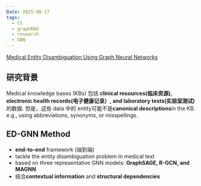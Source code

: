 ```yaml
---
Date: 2025-08-27
tags:
  - CS
  - graphRAG
  - research
  - GNN
---
```


[Medical Entity Disambiguation Using Graph Neural Networks](https://arxiv.org/pdf/2104.01488)


## 研究背景

Medical knowledge bases (KBs) 包括 **clinical resources(临床资源), electronic health records(电子健康记录）, and laboratory tests(实验室测试)** 的数据. 
但是，这些 data 中的 entity可能不是**canonical descriptions**in the KB.
e.g., using abbreviations, synonyms, or misspellings.



## ED-GNN Method

- **end-to-end** framework (端到端)
- tackle the entity disambiguation problem in medical text
- based on three representative GNN models: **GraphSAGE, R-GCN, and MAGNN**
- 结合**contextual information** and **structural dependencies**